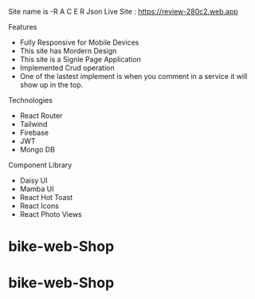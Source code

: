 Site name is -R A C E R Json
Live Site : https://review-280c2.web.app


Features

* Fully Responsive for Mobile Devices
* This site has Mordern Design
* This site is a Signle Page Application
* Implemented Crud operation
* One of the lastest implement is
  when you comment in a service it will show up in the top.



Technologies

* React Router
* Tailwind
* Firebase 
* JWT 
* Mongo DB

Component Library

* Daisy UI
* Mamba UI 
* React Hot Toast
* React Icons
* React Photo Views
# bike-web-Shop
# bike-web-Shop
